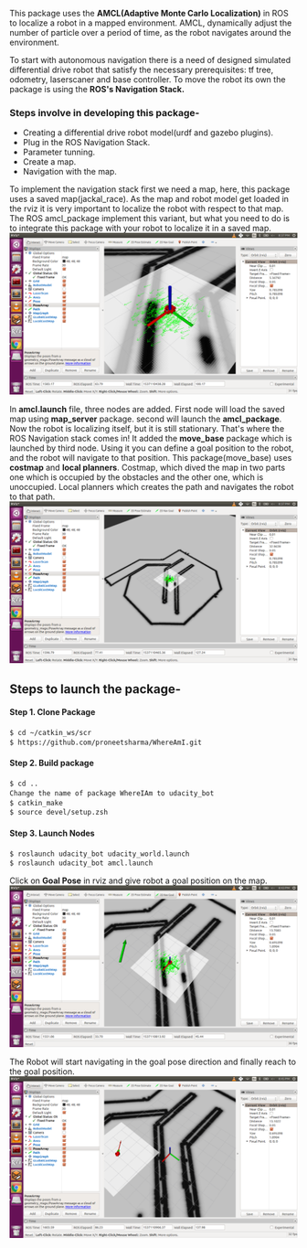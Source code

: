 This package uses the **AMCL(Adaptive Monte Carlo Localization)** in ROS to localize a robot in a mapped environment. AMCL, dynamically adjust the number of particle over a period of time, as the robot navigates around the environment.

To start with autonomous navigation there is a need of designed simulated differential drive robot that satisfy the necessary prerequisites: tf tree, odometry, laserscaner and base controller. To move the robot its own the package is using the **ROS's Navigation Stack.**

### Steps involve in developing this package-
* Creating a differential drive robot model(urdf and gazebo plugins).
* Plug in the ROS Navigation Stack.
* Parameter tunning.
* Create a map.
* Navigation with the map.

To implement the navigation stack first we need a map, here, this package uses a saved map(jackal\_race). As the map and robot model get loaded in the rviz it is very important to localize the robot with respect to that map. The ROS amcl\_package implement this variant, but what you need to do is to integrate this package with your robot to localize it in a saved map.
![alt text](https://github.com/proneetsharma/WhereAmI/blob/master/media/RobotWithPoseArray.png)

In **amcl.launch** file, three nodes are added. First node will load the saved map using **map\_server** package. second will launch the **amcl\_package**. Now the robot is localizing itself, but it is still stationary. That's where the ROS Navigation stack comes in! It added the **move\_base** package which is launched by third node. Using it you can define a goal position to the robot, and the robot will navigate to that position. This package(move_base) uses **costmap** and **local planners**. Costmap, which dived the map in two parts one which is occupied by the obstacles and the other one, which is unoccupied. Local planners which creates the path and navigates the robot to that path.
![alt text](https://github.com/proneetsharma/WhereAmI/blob/master/media/GlobalAndLocalCostmap.png)


## Steps to launch the package-

#### Step 1. Clone Package
```sh
$ cd ~/catkin_ws/scr
$ https://github.com/proneetsharma/WhereAmI.git
```
#### Step 2. Build package
```sh
$ cd ..
Change the name of package WhereIAm to udacity_bot
$ catkin_make
$ source devel/setup.zsh
```
#### Step 3. Launch Nodes
```sh
$ roslaunch udacity_bot udacity_world.launch
$ roslaunch udacity_bot amcl.launch   
```

Click on **Goal Pose** in rviz and give robot a goal position on the map.
![alt text](https://github.com/proneetsharma/WhereAmI/blob/master/media/GoalPosition.png)

The Robot will start navigating in the goal pose direction and finally reach to the goal position.
![alt text](https://github.com/proneetsharma/WhereAmI/blob/master/media/FinalPosition.png)


